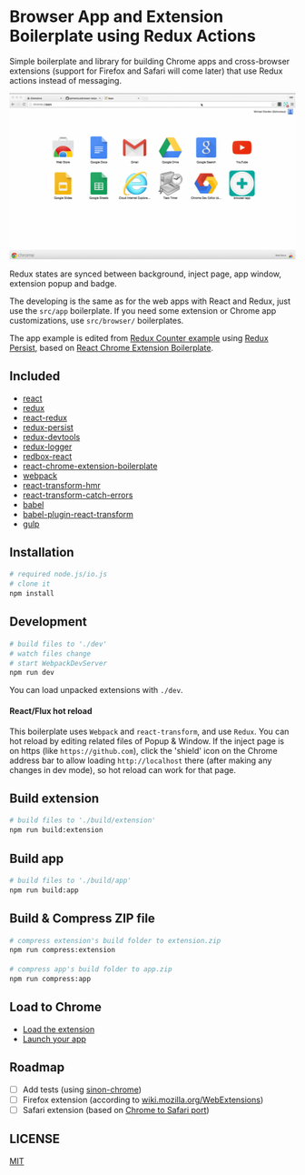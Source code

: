 # Browser App and Extension Boilerplate using Redux Actions

Simple boilerplate and library for building Chrome apps and cross-browser extensions (support for Firefox and Safari will come later) that use Redux actions instead of messaging.

![Demo](demo.gif)

Redux states are synced between background, inject page, app window, extension popup and badge.

The developing is the same as for the web apps with React and Redux, just use the `src/app` boilerplate. If you need some extension or Chrome app customizations, use `src/browser/` boilerplates.

The app example is edited from [Redux Counter example](https://github.com/rackt/redux/tree/master/examples/counter) using [Redux Persist](https://github.com/rt2zz/redux-persist), based on [React Chrome Extension Boilerplate](https://github.com/jhen0409/react-chrome-extension-boilerplate).

## Included

 - [react](https://github.com/facebook/react)
 - [redux](https://github.com/rackt/redux)
 - [react-redux](https://github.com/gaearon/react-redux)
 - [redux-persist](https://github.com/rt2zz/redux-persist)
 - [redux-devtools](https://github.com/gaearon/redux-devtools)
 - [redux-logger](https://github.com/fcomb/redux-logger)
 - [redbox-react](https://github.com/KeywordBrain/redbox-react)
 - [react-chrome-extension-boilerplate](https://github.com/jhen0409/react-chrome-extension-boilerplate)
 - [webpack](https://github.com/webpack/webpack)
 - [react-transform-hmr](https://github.com/gaearon/react-transform-hmr)
 - [react-transform-catch-errors](https://github.com/gaearon/react-transform-catch-errors)
 - [babel](https://github.com/babel/babel)
 - [babel-plugin-react-transform](https://github.com/gaearon/babel-plugin-react-transform)
 - [gulp](https://github.com/gulpjs/gulp)

## Installation

```bash
# required node.js/io.js
# clone it
npm install
```

## Development

```bash
# build files to './dev'
# watch files change
# start WebpackDevServer
npm run dev
```

You can load unpacked extensions with `./dev`.

#### React/Flux hot reload

This boilerplate uses `Webpack` and `react-transform`, and use `Redux`. You can hot reload by editing related files of Popup & Window. If the inject page is on https (like `https://github.com`), click the 'shield' icon on the Chrome address bar to allow loading `http://localhost` there (after making any changes in dev mode), so hot reload can work for that page.

## Build extension

```bash
# build files to './build/extension'
npm run build:extension
```

## Build app

```bash
# build files to './build/app'
npm run build:app
```

## Build & Compress ZIP file

```bash
# compress extension's build folder to extension.zip
npm run compress:extension

# compress app's build folder to app.zip
npm run compress:app
```

## Load to Chrome

- [Load the extension](https://developer.chrome.com/extensions/getstarted#unpacked)
- [Launch your app](https://developer.chrome.com/apps/first_app#five)


## Roadmap

- [ ] Add tests (using [sinon-chrome](https://github.com/vitalets/sinon-chrome))
- [ ] Firefox extension (according to [wiki.mozilla.org/WebExtensions](https://wiki.mozilla.org/WebExtensions))
- [ ] Safari extension (based on [Chrome to Safari port](https://code.google.com/p/adblockforchrome/source/browse/trunk/port.js))

## LICENSE

[MIT](LICENSE)